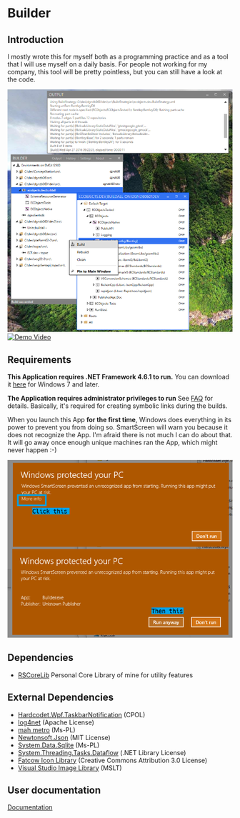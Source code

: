 Builder
=======

Introduction
------------

I mostly wrote this for myself both as a programming practice and as a tool that I will use myself on a daily basis.
For people not working for my company, this tool will be pretty pointless, but you can still have a look at the code.

![Picture of Main Window](Builder/doc/main.png)
[![Demo Video](https://j.gifs.com/OYXAwp.gif)](https://youtu.be/bxuDoglKJyU)

Requirements
------------

**This Application requires .NET Framework 4.6.1 to run.** You can download it [here](https://www.microsoft.com/en-us/download/details.aspx?id=49981) for Windows 7 and later.

**The Application requires administrator privileges to run** See [FAQ](Builder/doc/Readme.md#faq) for details. Basically, it's required for creating symbolic links during the builds.

When you launch this App **for the first time**, Windows does everything in its power to prevent you from doing so. SmartScreen will warn you because it does not recognize the App. I'm afraid there is not much I can do about that. It will go away once enough unique machines ran the App, which might never happen :-)

![Windows being protective](Builder/doc/smartscreen.png)

Dependencies
------------

-   [RSCoreLib](https://github.com/rschili/RSCoreLib) Personal Core Library of mine for utility features

External Dependencies
---------------------

-   [Hardcodet.Wpf.TaskbarNotification](https://bitbucket.org/hardcodet/notifyicon-wpf/) (CPOL)
-   [log4net](https://logging.apache.org/log4net/) (Apache License)
-   [mah metro](https://github.com/MahApps/MahApps.Metro) (Ms-PL)
-   [Newtonsoft.Json](https://github.com/JamesNK/Newtonsoft.Json) (MIT License)
-   [System.Data.Sqlite](https://system.data.sqlite.org/) (Ms-PL)
-   [System.Threading.Tasks.Dataflow](https://www.nuget.org/packages/System.Threading.Tasks.Dataflow) (.NET Library License)
-   [Fatcow Icon Library](http://www.fatcow.com/free-icons) (Creative Commons Attribution 3.0 License)
-   [Visual Studio Image Library](https://www.microsoft.com/en-us/download/details.aspx?id=35825) (MSLT)

User documentation
------------------

[Documentation](Builder/doc/Readme.md)

